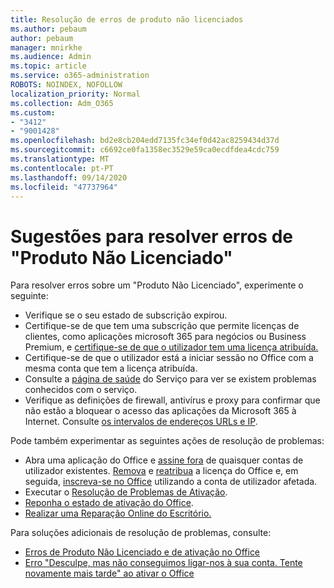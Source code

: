 ```yaml
---
title: Resolução de erros de produto não licenciados
ms.author: pebaum
author: pebaum
manager: mnirkhe
ms.audience: Admin
ms.topic: article
ms.service: o365-administration
ROBOTS: NOINDEX, NOFOLLOW
localization_priority: Normal
ms.collection: Adm_O365
ms.custom:
- "3412"
- "9001428"
ms.openlocfilehash: bd2e8cb204edd7135fc34ef0d42ac8259434d37d
ms.sourcegitcommit: c6692ce0fa1358ec3529e59ca0ecdfdea4cdc759
ms.translationtype: MT
ms.contentlocale: pt-PT
ms.lasthandoff: 09/14/2020
ms.locfileid: "47737964"
---
```

# <a name="suggestions-for-solving-unlicensed-product-errors"></a>Sugestões para resolver erros de "Produto Não Licenciado"

Para resolver erros sobre um "Produto Não Licenciado", experimente o seguinte:

- Verifique se o seu estado de subscrição expirou.
- Certifique-se de que tem uma subscrição que permite licenças de clientes, como aplicações microsoft 365 para negócios ou Business Premium, e [certifique-se de que o utilizador tem uma licença atribuída.](https://docs.microsoft.com/microsoft-365/admin/add-users/add-users) 
- Certifique-se de que o utilizador está a iniciar sessão no Office com a mesma conta que tem a licença atribuída.
- Consulte a [página de saúde](https://docs.microsoft.com/office365/enterprise/view-service-health) do Serviço para ver se existem problemas conhecidos com o serviço.
- Verifique as definições de firewall, antivírus e proxy para confirmar que não estão a bloquear o acesso das aplicações da Microsoft 365 à Internet. Consulte [os intervalos de endereços URLs e IP](https://docs.microsoft.com/office365/enterprise/urls-and-ip-address-ranges).

Pode também experimentar as seguintes ações de resolução de problemas: 

- Abra uma aplicação do Office e [assine fora](https://support.office.com/article/5a20dc11-47e9-4b6f-945d-478cb6d92071) de quaisquer contas de utilizador existentes. [Remova](https://docs.microsoft.com/microsoft-365/admin/manage/remove-licenses-from-users) e [reatribua](https://docs.microsoft.com/microsoft-365/admin/manage/assign-licenses-to-users) a licença do Office e, em seguida, [inscreva-se no Office](https://support.office.com/article/628ea040-f265-49de-b986-be09c3ebf8a9) utilizando a conta de utilizador afetada.
- Executar o [Resolução de Problemas de Ativação](https://aka.ms/SARA-OfficeActivation-Alchemy).
- [Reponha o estado de ativação do Office](https://docs.microsoft.com/office365/troubleshoot/activation/reset-office-365-proplus-activation-state). 
- [Realizar uma Reparação Online do Escritório.](https://support.office.com/Article/7821d4b6-7c1d-4205-aa0e-a6b40c5bb88b)

Para soluções adicionais de resolução de problemas, consulte: 

- [Erros de Produto Não Licenciado e de ativação no Office](https://support.office.com/Article/0d23d3c0-c19c-4b2f-9845-5344fedc4380)
- [Erro "Desculpe, mas não conseguimos ligar-nos à sua conta. Tente novamente mais tarde" ao ativar o Office](https://docs.microsoft.com/office/troubleshoot/activation-installation/issue-when-activate-office-from-office-365)